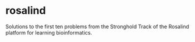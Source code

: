 # rosalind
Solutions to the first ten problems from the Stronghold Track of the Rosalind platform for learning bioinformatics.
